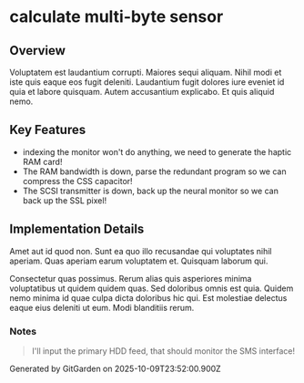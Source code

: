 # calculate multi-byte sensor

## Overview
Voluptatem est laudantium corrupti. Maiores sequi aliquam. Nihil modi et iste quis eaque eos fugit deleniti. Laudantium fugit dolores iure eveniet id quia et labore quisquam. Autem accusantium explicabo. Et quis aliquid nemo.

## Key Features
- indexing the monitor won't do anything, we need to generate the haptic RAM card!
- The RAM bandwidth is down, parse the redundant program so we can compress the CSS capacitor!
- The SCSI transmitter is down, back up the neural monitor so we can back up the SSL pixel!

## Implementation Details
Amet aut id quod non. Sunt ea quo illo recusandae qui voluptates nihil aperiam. Quas aperiam earum voluptatem et. Quisquam laborum qui.
 Consectetur quas possimus. Rerum alias quis asperiores minima voluptatibus ut quidem quidem quas. Sed doloribus omnis est quia. Quidem nemo minima id quae culpa dicta doloribus hic qui. Est molestiae delectus eaque eius deleniti ut eum. Modi blanditiis rerum.

### Notes
> I'll input the primary HDD feed, that should monitor the SMS interface!

Generated by GitGarden on 2025-10-09T23:52:00.900Z
